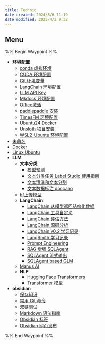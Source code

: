 ```yaml
---
title: Technic
date created: 2024/8/6 11:19
date modified: 2025/4/2 9:38
---
```

## Menu

%% Begin Waypoint %%

- **环境配置**
	- [conda 虚拟环境](./%E7%8E%AF%E5%A2%83%E9%85%8D%E7%BD%AE/conda%20%E8%99%9A%E6%8B%9F%E7%8E%AF%E5%A2%83.md)
	- [CUDA 环境配置](./%E7%8E%AF%E5%A2%83%E9%85%8D%E7%BD%AE/CUDA%20%E7%8E%AF%E5%A2%83%E9%85%8D%E7%BD%AE.md)
	- [Git 环境变量](./%E7%8E%AF%E5%A2%83%E9%85%8D%E7%BD%AE/Git%20%E7%8E%AF%E5%A2%83%E5%8F%98%E9%87%8F.md)
	- [LangChain 环境配置](./%E7%8E%AF%E5%A2%83%E9%85%8D%E7%BD%AE/LangChain%20%E7%8E%AF%E5%A2%83%E9%85%8D%E7%BD%AE.md)
	- [LLM API Key](./%E7%8E%AF%E5%A2%83%E9%85%8D%E7%BD%AE/LLM%20API%20Key.md)
	- [Mkdocs 环境配置](./%E7%8E%AF%E5%A2%83%E9%85%8D%E7%BD%AE/Mkdocs%20%E7%8E%AF%E5%A2%83%E9%85%8D%E7%BD%AE.md)
	- [Office激活](./%E7%8E%AF%E5%A2%83%E9%85%8D%E7%BD%AE/Office%E6%BF%80%E6%B4%BB.md)
	- [paddlepaddle 安装](./%E7%8E%AF%E5%A2%83%E9%85%8D%E7%BD%AE/paddlepaddle%20%E5%AE%89%E8%A3%85.md)
	- [TimesFM 环境配置](./%E7%8E%AF%E5%A2%83%E9%85%8D%E7%BD%AE/TimesFM%20%E7%8E%AF%E5%A2%83%E9%85%8D%E7%BD%AE.md)
	- [Ubuntu24 Docker](./%E7%8E%AF%E5%A2%83%E9%85%8D%E7%BD%AE/Ubuntu24%20Docker.md)
	- [Unsloth 项目安装](./%E7%8E%AF%E5%A2%83%E9%85%8D%E7%BD%AE/Unsloth%20%E9%A1%B9%E7%9B%AE%E5%AE%89%E8%A3%85.md)
	- [WSL2-Ubuntu 环境配置](./%E7%8E%AF%E5%A2%83%E9%85%8D%E7%BD%AE/WSL2-Ubuntu%20%E7%8E%AF%E5%A2%83%E9%85%8D%E7%BD%AE.md)
- [未命名](./%E6%9C%AA%E5%91%BD%E5%90%8D.md)
- [Docker](./Docker.md)
- [Linux Ubuntu](./Linux%20Ubuntu.md)
- **LLM**
	- **文本分类**
		- [模型预测](./LLM/%E6%96%87%E6%9C%AC%E5%88%86%E7%B1%BB/%E6%A8%A1%E5%9E%8B%E9%A2%84%E6%B5%8B.md)
		- [文本分类任务 Label Studio 使用指南](./LLM/%E6%96%87%E6%9C%AC%E5%88%86%E7%B1%BB/%E6%96%87%E6%9C%AC%E5%88%86%E7%B1%BB%E4%BB%BB%E5%8A%A1%20Label%20Studio%20%E4%BD%BF%E7%94%A8%E6%8C%87%E5%8D%97.md)
		- [文本清洗和文本分割](./LLM/%E6%96%87%E6%9C%AC%E5%88%86%E7%B1%BB/%E6%96%87%E6%9C%AC%E6%B8%85%E6%B4%97%E5%92%8C%E6%96%87%E6%9C%AC%E5%88%86%E5%89%B2.md)
		- [文本数据标注 doccano](./LLM/%E6%96%87%E6%9C%AC%E5%88%86%E7%B1%BB/%E6%96%87%E6%9C%AC%E6%95%B0%E6%8D%AE%E6%A0%87%E6%B3%A8%20doccano.md)
	- [hf上传模型](./LLM/hf%E4%B8%8A%E4%BC%A0%E6%A8%A1%E5%9E%8B.md)
	- **LangChain**
		- [LangChain 从模型返回结构化数据](./LLM/LangChain/LangChain%20%E4%BB%8E%E6%A8%A1%E5%9E%8B%E8%BF%94%E5%9B%9E%E7%BB%93%E6%9E%84%E5%8C%96%E6%95%B0%E6%8D%AE.md)
		- [LangChain 工具自定义](./LLM/LangChain/LangChain%20%E5%B7%A5%E5%85%B7%E8%87%AA%E5%AE%9A%E4%B9%89.md)
		- [LangChain 评估方法](./LLM/LangChain/LangChain%20%E8%AF%84%E4%BC%B0%E6%96%B9%E6%B3%95.md)
		- [LangChain 源码分析](./LLM/LangChain/LangChain%20%E6%BA%90%E7%A0%81%E5%88%86%E6%9E%90.md)
		- [LangChain v0.2 学习记录](./LLM/LangChain/LangChain%20v0.2%20%E5%AD%A6%E4%B9%A0%E8%AE%B0%E5%BD%95.md)
		- [LangSmith 学习记录](./LLM/LangChain/LangSmith%20%E5%AD%A6%E4%B9%A0%E8%AE%B0%E5%BD%95.md)
		- [Prompt Engineering](./LLM/LangChain/Prompt%20Engineering.md)
		- [RAG 增强 SQLAgent](./LLM/LangChain/RAG%20%E5%A2%9E%E5%BC%BA%20SQLAgent.md)
		- [SQLAgent 流式输出](./LLM/LangChain/SQLAgent%20%E6%B5%81%E5%BC%8F%E8%BE%93%E5%87%BA.md)
		- [SQLAgent based GLM](./LLM/LangChain/SQLAgent%20based%20GLM.md)
	- [Manus AI](./LLM/Manus%20AI.md)
	- **NLP**
		- [Hugging Face Transformers](./LLM/NLP/Hugging%20Face%20Transformers.md)
		- [Transformer 模型](./LLM/NLP/Transformer%20%E6%A8%A1%E5%9E%8B.md)
- **obsidian**
	- [保存知识](./obsidian/%E4%BF%9D%E5%AD%98%E7%9F%A5%E8%AF%86.md)
	- [常用 Git 命令](./obsidian/%E5%B8%B8%E7%94%A8%20Git%20%E5%91%BD%E4%BB%A4.md)
	- [双链测试](./obsidian/%E5%8F%8C%E9%93%BE%E6%B5%8B%E8%AF%95.md)
	- [Markdown 语法指南](./obsidian/Markdown%20%E8%AF%AD%E6%B3%95%E6%8C%87%E5%8D%97.md)
	- [Obsidian 标签](./obsidian/Obsidian%20%E6%A0%87%E7%AD%BE.md)
	- [Obsidian 网页发布](./obsidian/Obsidian%20%E7%BD%91%E9%A1%B5%E5%8F%91%E5%B8%83.md)

%% End Waypoint %%